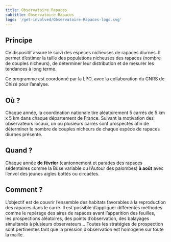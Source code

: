 ```yaml
---
title: Observatoire Rapaces
subtitle: Observatoire Rapaces
logo: '/get-involved/Observatoire-Rapaces-logo.svg'
---
```


## Principe

<div class="InformativePageParagraph">

Ce dispositif assure le suivi des espèces nicheuses de rapaces diurnes. Il permet d’estimer la taille des populations nicheuses des rapaces (nombre de couples nicheurs), de déterminer leur distribution et de mesurer les tendances à long terme.

Ce programme est coordonné par la LPO, avec la collaboration du CNRS de Chizé pour l’analyse.

</div>

## Où ?

<div class="InformativePageParagraph">

Chaque année, la coordination nationale tire aléatoirement 5 carrés de 5 km x 5 km dans chaque département de France. Suivant la motivation des observateurs locaux, un ou plusieurs carrés sont prospectés afin de déterminer le nombre de couples nicheurs de chaque espèce de rapaces diurnes présente.

</div>

## Quand ?

<div class="InformativePageParagraph">

Chaque année **de février** (cantonnement et parades des rapaces sédentaires comme la Buse variable ou l’Autour des palombes) **à août** avec l’envol des jeunes aigles bottés ou circaètes.

</div>

## Comment ?

<div class="InformativePageParagraph">

L’objectif est de couvrir l’ensemble des habitats favorables à la reproduction des rapaces dans le carré. Il est possible d’appliquer différentes méthodes comme le repérage des aires de rapaces avant l’apparition des feuilles, les prospections aléatoires, des points d’observation, des balayages simultanés à plusieurs observateurs… Toutes les stratégies de prospection sont pertinentes tant que la pression d’observation est homogène sur toute la maille.

</div>
